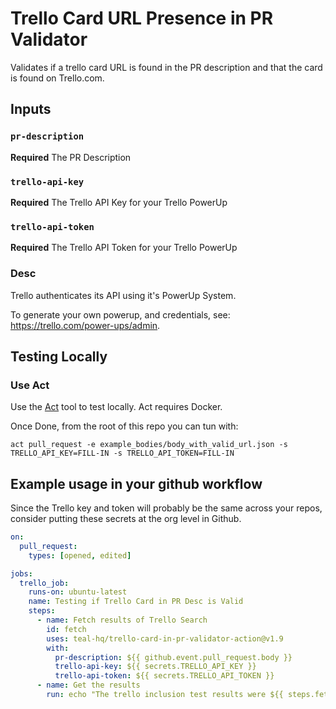 # Trello Card URL Presence in PR Validator

Validates if a trello card URL is found in the PR description and that the card is found on Trello.com.

## Inputs

### `pr-description`

**Required** The PR Description

### `trello-api-key`

**Required** The Trello API Key for your Trello PowerUp

### `trello-api-token`

**Required** The Trello API Token for your Trello PowerUp


### Desc

Trello authenticates its API using it's PowerUp System.

To generate your own powerup, and credentials, see: https://trello.com/power-ups/admin.


## Testing Locally

### Use Act

Use the [Act](https://github.com/nektos/act) tool to test locally.  Act requires Docker.

Once Done, from the root of this repo you can tun with:

```
act pull_request -e example_bodies/body_with_valid_url.json -s TRELLO_API_KEY=FILL-IN -s TRELLO_API_TOKEN=FILL-IN
```

## Example usage in your github workflow

Since the Trello key and token will probably be the same across your repos, consider putting these secrets at the org level in Github.

```yaml
on:
  pull_request:
    types: [opened, edited]

jobs:
  trello_job:
    runs-on: ubuntu-latest
    name: Testing if Trello Card in PR Desc is Valid
    steps:
      - name: Fetch results of Trello Search
        id: fetch
        uses: teal-hq/trello-card-in-pr-validator-action@v1.9
        with:
          pr-description: ${{ github.event.pull_request.body }}
          trello-api-key: ${{ secrets.TRELLO_API_KEY }}
          trello-api-token: ${{ secrets.TRELLO_API_TOKEN }}
      - name: Get the results
        run: echo "The trello inclusion test results were ${{ steps.fetch.outputs.is-included }}"
```
